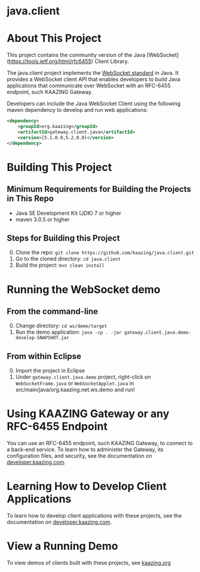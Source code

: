 # java.client

# About This Project

This project contains the community version of the Java [WebSocket] (https://tools.ietf.org/html/rfc6455) Client Library.

The java.client project implements the [WebSocket standard](https://tools.ietf.org/html/rfc6455) in Java. It provides a WebSocket client API that enables developers to build Java applications that communicate over WebSocket with an RFC-6455 endpoint, such KAAZING Gateway.

Developers can include the Java WebSocket Client using the following maven dependency to develop and run web applications:

```xml
<dependency>
    <groupId>org.kaazing</groupId>
    <artifactId>gateway.client.java</artifactId>
    <version>[5.1.0.0,5.2.0.0)</version>
</dependency>

```

# Building This Project

## Minimum Requirements for Building the Projects in This Repo

* Java SE Development Kit (JDK) 7 or higher
* maven 3.0.5 or higher

## Steps for Building this Project

0. Clone the repo: ```git clone https://github.com/kaazing/java.client.git```
0. Go to the cloned directory: ```cd java.client```
0. Build the project: ```mvn clean install```

# Running the WebSocket demo

## From the command-line
0. Change directory: ```cd ws/demo/target```
0. Run the demo application: ```java -cp . -jar gateway.client.java.demo-develop-SNAPSHOT.jar```

## From within Eclipse
0. Import the project in Eclipse
0. Under `gateway.client.java.demo` project, right-click on `WebSocketFrame.java` or `WebSocketApplet.java` in
src/main/java/org.kaazing.net.ws.demo and run!

# Using KAAZING Gateway or any RFC-6455 Endpoint

You can use an RFC-6455 endpoint, such KAAZING Gateway, to connect to a back-end service. To learn how to administer the Gateway, its configuration files, and security, see the documentation on [developer.kaazing.com](http://developer.kaazing.com/documentation/5.0/index.html).

# Learning How to Develop Client Applications

To learn how to develop client applications with these projects, see the documentation on [developer.kaazing.com](http://developer.kaazing.com/documentation/5.0/index.html).

# View a Running Demo

To view demos of clients built with these projects, see [kaazing.org](http://kaazing.org/)
